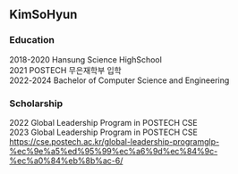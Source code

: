 ## KimSoHyun

### Education
2018-2020 Hansung Science HighSchool
<br/>2021 POSTECH 무은재학부 입학
<br/>2022-2024 Bachelor of Computer Science and Engineering 

### Scholarship
2022 Global Leadership Program in POSTECH CSE
<br/> 2023 Global Leadership Program in POSTECH CSE
<br/> https://cse.postech.ac.kr/global-leadership-programglp-%ec%9e%a5%ed%95%99%ec%a6%9d%ec%84%9c-%ec%a0%84%eb%8b%ac-6/

